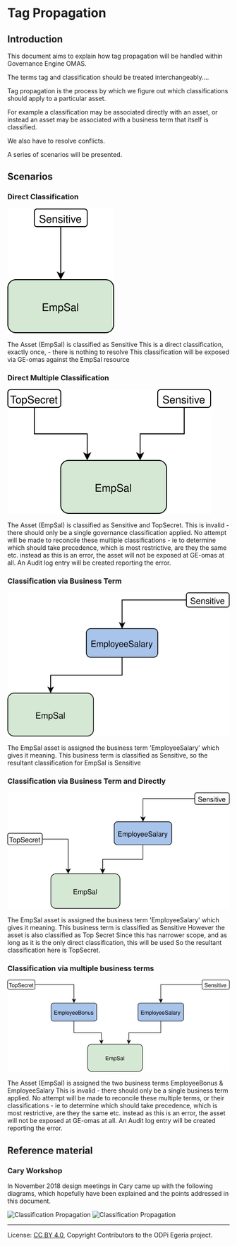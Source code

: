 <!-- SPDX-License-Identifier: CC-BY-4.0 -->
<!-- Copyright Contributors to the ODPi Egeria project. -->
# Tag Propagation 
## Introduction
This document aims to explain how tag propagation will be handled within Governance Engine OMAS. 

The terms tag and 
classification should be treated interchangeably....

Tag propagation is the process by which we figure out which classifications should apply to a particular asset.

For example a classification may be associated directly with an asset, or instead an asset may be associated with a 
business term that itself is classified.

We also have to resolve conflicts.

A series of scenarios will be presented.
## Scenarios
### Direct Classification

![Direct Classification](ScenarioDirect.svg)

The Asset (EmpSal) is classified as Sensitive
This is a direct classification, exactly once,  - there is nothing to resolve
This classification will be exposed via GE-omas against the EmpSal resource
### Direct Multiple Classification

![Direct Multiple Classification](ScenarioDirectMultiple.svg)

The Asset (EmpSal) is classified as Sensitive and TopSecret.
This is invalid - there should only be a single governance classification applied.
No attempt will be made to reconcile these multiple classifications - ie to determine which should take precedence, which is most restrictive, are they the same etc.
instead as this is an error, the asset will not be exposed at GE-omas at all.
An Audit log entry will be created reporting the error.


### Classification via Business Term
![Classification via Business Term](ScenarioBusinessTerm.svg)

The EmpSal asset is assigned the business term 'EmployeeSalary' which gives it meaning.
This business term is classified as Sensitive, so the resultant classification for EmpSal is Sensitive

### Classification via Business Term and Directly
![Classification via Business Term and Directly](ScenarioBusinessTermAndDirect.svg)

The EmpSal asset is assigned the business term 'EmployeeSalary' which gives it meaning.
This business term is classified as Sensitive
However the asset is also classified as Top Secret
Since this has narrower scope, and as long as it is the only direct classification, this will be used
So the resultant classification here is TopSecret.

### Classification via multiple business terms 
![Classification via Multiple Business Terms](ScenarioBusinessTermMultiple.svg)

The Asset (EmpSal) is assigned the two business terms EmployeeBonus & EmployeeSalary
This is invalid - there should only be a single business term applied.
No attempt will be made to reconcile these multiple terms, or their classifications - ie to determine which should take precedence, which is most restrictive, are they the same etc.
instead as this is an error, the asset will not be exposed at GE-omas at all.
An Audit log entry will be created reporting the error.

## Reference material

### Cary Workshop

In November 2018 design meetings in Cary came up with the following diagrams, which hopefully have been explained and the points addressed in this document.

![Classification Propagation](../../../../../developer-resources/workshops/November-2018-Carey-workshop/docs/draft-design-diagrams/ClassificationPropogationDraft.png)
![Classification Propagation](../../../../../developer-resources/workshops/November-2018-Carey-workshop/docs/draft-design-diagrams/ClassificationAndRolesDraft.png)



----
License: [CC BY 4.0](https://creativecommons.org/licenses/by/4.0/),
Copyright Contributors to the ODPi Egeria project.
